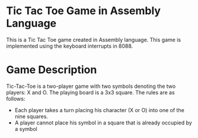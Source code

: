 # Tic Tac Toe Game in Assembly Language
This is a Tic Tac Toe game created in Assembly language. This game is implemented using the keyboard interrupts in 8088.

# Game Description
Tic-Tac-Toe is a two-player game with two symbols denoting the two players: X and O. The playing board is a 3x3 square. The rules are as follows:
- Each player takes a turn placing his character (X or O) into one of the nine squares.
- A player cannot place his symbol in a square that is already occupied by a symbol
